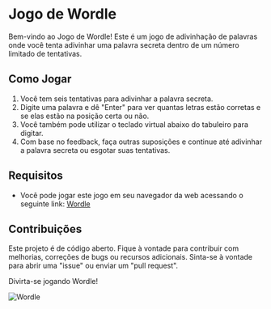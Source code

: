 # Jogo de Wordle

Bem-vindo ao Jogo de Wordle! Este é um jogo de adivinhação de palavras onde você tenta adivinhar uma palavra secreta dentro de um número limitado de tentativas.

## Como Jogar

1. Você tem seis tentativas para adivinhar a palavra secreta.
2. Digite uma palavra e dê "Enter" para ver quantas letras estão corretas e se elas estão na posição certa ou não.
3. Você também pode utilizar o teclado virtual abaixo do tabuleiro para digitar.
4. Com base no feedback, faça outras suposições e continue até adivinhar a palavra secreta ou esgotar suas tentativas.

## Requisitos

- Você pode jogar este jogo em seu navegador da web acessando o seguinte link: [Wordle](https://wordle-eta-rosy.vercel.app/)

## Contribuições

Este projeto é de código aberto. Fique à vontade para contribuir com melhorias, correções de bugs ou recursos adicionais. Sinta-se à vontade para abrir uma "issue" ou enviar um "pull request".

Divirta-se jogando Wordle!

![Wordle](wordle.png)

